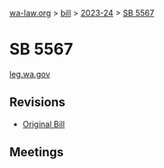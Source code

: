 [wa-law.org](/) > [bill](/bill/) > [2023-24](/bill/2023-24/) > [SB 5567](/bill/2023-24/sb/5567/)

# SB 5567
[leg.wa.gov](https://app.leg.wa.gov/billsummary?BillNumber=5567&Year=2023&Initiative=false)

## Revisions
* [Original Bill](1/)

## Meetings